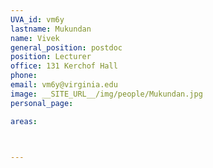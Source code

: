 ```yaml
---
UVA_id: vm6y
lastname: Mukundan
name: Vivek
general_position: postdoc
position: Lecturer
office: 131 Kerchof Hall
phone:
email: vm6y@virginia.edu
image: __SITE_URL__/img/people/Mukundan.jpg
personal_page:

areas:



---
```

